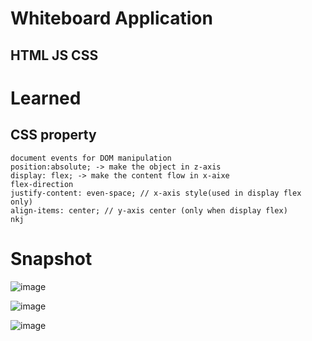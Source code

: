 # Whiteboard Application 
## HTML JS CSS

# Learned
## CSS property
    document events for DOM manipulation
    position:absolute; -> make the object in z-axis
    display: flex; -> make the content flow in x-aixe
    flex-direction 
    justify-content: even-space; // x-axis style(used in display flex only)
    align-items: center; // y-axis center (only when display flex)
    nkj
    
# Snapshot
![image](https://user-images.githubusercontent.com/34793927/134305599-918f40be-5d5b-4d5d-8e87-593a7ba73295.png)

![image](https://user-images.githubusercontent.com/34793927/134508698-e1709f2e-b4cd-46df-a4d4-e6a8bfb54be3.png)

![image](https://user-images.githubusercontent.com/34793927/134662579-3b463a43-19cc-4886-bcf6-2c7747c8e152.png)
